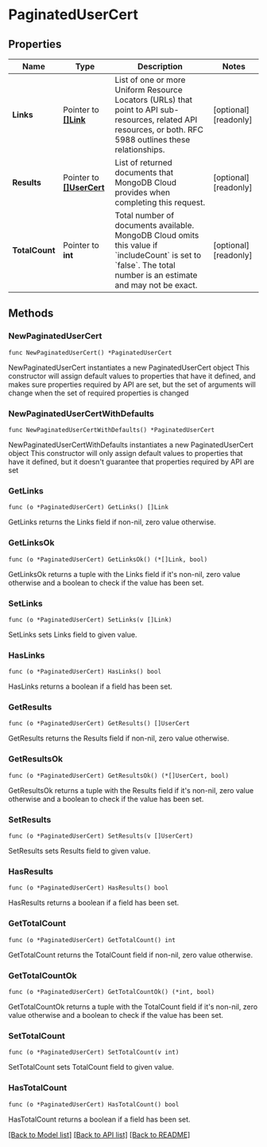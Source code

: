 # PaginatedUserCert

## Properties

Name | Type | Description | Notes
------------ | ------------- | ------------- | -------------
**Links** | Pointer to [**[]Link**](Link.md) | List of one or more Uniform Resource Locators (URLs) that point to API sub-resources, related API resources, or both. RFC 5988 outlines these relationships. | [optional] [readonly] 
**Results** | Pointer to [**[]UserCert**](UserCert.md) | List of returned documents that MongoDB Cloud provides when completing this request. | [optional] [readonly] 
**TotalCount** | Pointer to **int** | Total number of documents available. MongoDB Cloud omits this value if &#x60;includeCount&#x60; is set to &#x60;false&#x60;. The total number is an estimate and may not be exact. | [optional] [readonly] 

## Methods

### NewPaginatedUserCert

`func NewPaginatedUserCert() *PaginatedUserCert`

NewPaginatedUserCert instantiates a new PaginatedUserCert object
This constructor will assign default values to properties that have it defined,
and makes sure properties required by API are set, but the set of arguments
will change when the set of required properties is changed

### NewPaginatedUserCertWithDefaults

`func NewPaginatedUserCertWithDefaults() *PaginatedUserCert`

NewPaginatedUserCertWithDefaults instantiates a new PaginatedUserCert object
This constructor will only assign default values to properties that have it defined,
but it doesn't guarantee that properties required by API are set

### GetLinks

`func (o *PaginatedUserCert) GetLinks() []Link`

GetLinks returns the Links field if non-nil, zero value otherwise.

### GetLinksOk

`func (o *PaginatedUserCert) GetLinksOk() (*[]Link, bool)`

GetLinksOk returns a tuple with the Links field if it's non-nil, zero value otherwise
and a boolean to check if the value has been set.

### SetLinks

`func (o *PaginatedUserCert) SetLinks(v []Link)`

SetLinks sets Links field to given value.

### HasLinks

`func (o *PaginatedUserCert) HasLinks() bool`

HasLinks returns a boolean if a field has been set.
### GetResults

`func (o *PaginatedUserCert) GetResults() []UserCert`

GetResults returns the Results field if non-nil, zero value otherwise.

### GetResultsOk

`func (o *PaginatedUserCert) GetResultsOk() (*[]UserCert, bool)`

GetResultsOk returns a tuple with the Results field if it's non-nil, zero value otherwise
and a boolean to check if the value has been set.

### SetResults

`func (o *PaginatedUserCert) SetResults(v []UserCert)`

SetResults sets Results field to given value.

### HasResults

`func (o *PaginatedUserCert) HasResults() bool`

HasResults returns a boolean if a field has been set.
### GetTotalCount

`func (o *PaginatedUserCert) GetTotalCount() int`

GetTotalCount returns the TotalCount field if non-nil, zero value otherwise.

### GetTotalCountOk

`func (o *PaginatedUserCert) GetTotalCountOk() (*int, bool)`

GetTotalCountOk returns a tuple with the TotalCount field if it's non-nil, zero value otherwise
and a boolean to check if the value has been set.

### SetTotalCount

`func (o *PaginatedUserCert) SetTotalCount(v int)`

SetTotalCount sets TotalCount field to given value.

### HasTotalCount

`func (o *PaginatedUserCert) HasTotalCount() bool`

HasTotalCount returns a boolean if a field has been set.

[[Back to Model list]](../README.md#documentation-for-models) [[Back to API list]](../README.md#documentation-for-api-endpoints) [[Back to README]](../README.md)


